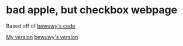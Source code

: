 # bad apple, but checkbox webpage

Based off of [bewuwy's code](https://github.com/bewuwy/bad-apple-checkbox)

[My version](https://theevilsocks.github.io/bad-apple-checkbox/)
[bewuwy's version](https://bewuwy.github.io/bad-apple-checkbox/)
